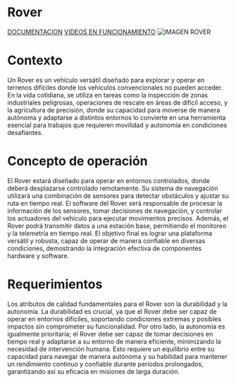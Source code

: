 # Rover
[DOCUMENTACION](https://docs.google.com/document/d/1z0UEyLg1B15ekQGM2um6Bg24HL6CUMYjTqEKnlLb4_M/edit?usp=sharing)
[VIDEOS EN FUNCIONAMIENTO](https://www.youtube.com/playlist?list=PL3dVL1twz3xU96SRpOcORTKCua760OHKq)
![IMAGEN ROVER](https://i.imgur.com/3mO8SVD.jpeg)
# Contexto
Un Rover es un vehículo versátil diseñado para explorar y operar en terrenos difíciles donde
los vehículos convencionales no pueden acceder. En la vida cotidiana, se utiliza en tareas
como la inspección de zonas industriales peligrosas, operaciones de rescate en áreas de
difícil acceso, y la agricultura de precisión, donde su capacidad para moverse de manera
autónoma y adaptarse a distintos entornos lo convierte en una herramienta esencial para
trabajos que requieren movilidad y autonomía en condiciones desafiantes.

# Concepto de operación
El Rover estará diseñado para operar en entornos controlados, donde deberá desplazarse
controlado remotamente. Su sistema de navegación utilizará una combinación de sensores
para detectar obstáculos y ajustar su ruta en tiempo real. El software del Rover será
responsable de procesar la información de los sensores, tomar decisiones de navegación, y
controlar los actuadores del vehículo para ejecutar movimientos precisos. Además, el Rover
podrá transmitir datos a una estación base, permitiendo el monitoreo y la telemetría en
tiempo real. El objetivo final es lograr una plataforma versátil y robusta, capaz de operar de
manera confiable en diversas condiciones, demostrando la integración efectiva de
componentes hardware y software.

# Requerimientos

Los atributos de calidad fundamentales para el Rover son la durabilidad y la autonomía. La
durabilidad es crucial, ya que el Rover debe ser capaz de operar en entornos difíciles,
soportando condiciones extremas y posibles impactos sin comprometer su funcionalidad.
Por otro lado, la autonomía es igualmente prioritaria; el Rover debe ser capaz de tomar
decisiones en tiempo real y adaptarse a su entorno de manera eficiente, minimizando la
necesidad de intervención humana. Esto requiere un equilibrio entre su capacidad para
navegar de manera autónoma y su habilidad para mantener un rendimiento continuo y
confiable durante períodos prolongados, garantizando así su eficacia en misiones de larga
duración.

